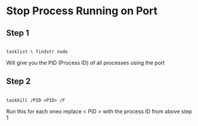 
# Stop Process Running on Port

 
## Step 1
```

tasklist \ findstr node

```
Will give you the PID (Process ID) of all processes using the port 

## Step 2
```

taskkill /PID <PID> /F

```
Run this for each oneo replace < PID > with the process ID from above step 1